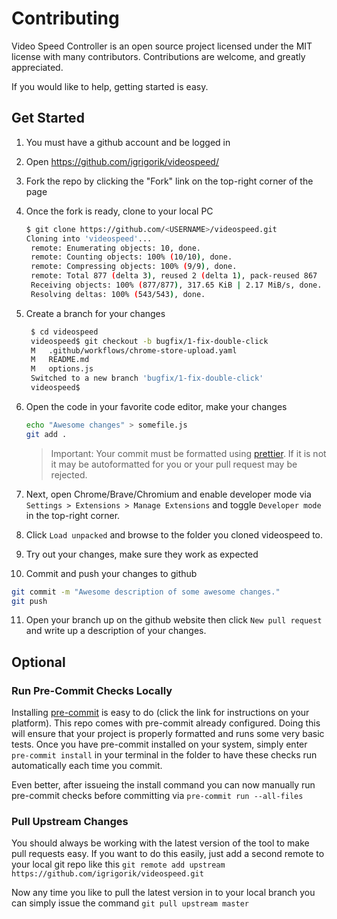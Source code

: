 # Contributing

Video Speed Controller is an open source project licensed under the MIT license
with many contributors. Contributions are welcome, and greatly appreciated.

If you would like to help, getting started is easy.

## Get Started

1. You must have a github account and be logged in
2. Open https://github.com/igrigorik/videospeed/
3. Fork the repo by clicking the "Fork" link on the top-right corner of the page
4. Once the fork is ready, clone to your local PC

   ```sh
   $ git clone https://github.com/<USERNAME>/videospeed.git
   Cloning into 'videospeed'...
    remote: Enumerating objects: 10, done.
    remote: Counting objects: 100% (10/10), done.
    remote: Compressing objects: 100% (9/9), done.
    remote: Total 877 (delta 3), reused 2 (delta 1), pack-reused 867
    Receiving objects: 100% (877/877), 317.65 KiB | 2.17 MiB/s, done.
    Resolving deltas: 100% (543/543), done.
   ```

5. Create a branch for your changes

   ```sh
    $ cd videospeed
    videospeed$ git checkout -b bugfix/1-fix-double-click
    M   .github/workflows/chrome-store-upload.yaml
    M   README.md
    M   options.js
    Switched to a new branch 'bugfix/1-fix-double-click'
    videospeed$
   ```

6. Open the code in your favorite code editor, make your changes

   ```sh
   echo "Awesome changes" > somefile.js
   git add .
   ```

   > Important: Your commit must be formatted using
   > [prettier](https://prettier.io/). If it is not it may be autoformatted for
   > you or your pull request may be rejected.

7. Next, open Chrome/Brave/Chromium and enable developer mode via
   `Settings > Extensions > Manage Extensions` and toggle `Developer mode` in
   the top-right corner.
8. Click `Load unpacked` and browse to the folder you cloned videospeed to.
9. Try out your changes, make sure they work as expected
10. Commit and push your changes to github

   ```sh
   git commit -m "Awesome description of some awesome changes."
   git push
   ```

11. Open your branch up on the github website then click `New pull request` and
    write up a description of your changes.

## Optional

### Run Pre-Commit Checks Locally

Installing [pre-commit](https://pre-commit.com/) is easy to do (click the link
for instructions on your platform). This repo comes with pre-commit already
configured. Doing this will ensure that your project is properly formatted and
runs some very basic tests. Once you have pre-commit installed on your system,
simply enter `pre-commit install` in your terminal in the folder to have these
checks run automatically each time you commit.

Even better, after issueing the install command you can now manually run
pre-commit checks before committing via `pre-commit run --all-files`

### Pull Upstream Changes

You should always be working with the latest version of the tool to make pull
requests easy. If you want to do this easily, just add a second remote to your
local git repo like this
`git remote add upstream https://github.com/igrigorik/videospeed.git`

Now any time you like to pull the latest version in to your local branch you can
simply issue the command `git pull upstream master`
